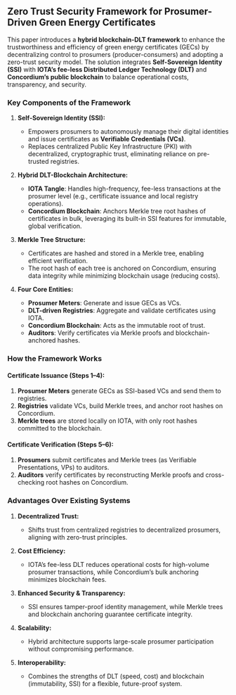 ## Zero Trust Security Framework for Prosumer-Driven Green Energy Certificates  

This paper introduces a **hybrid blockchain-DLT framework** to enhance the trustworthiness and efficiency of green energy certificates (GECs) by decentralizing control to prosumers (producer-consumers) and adopting a zero-trust security model. The solution integrates **Self-Sovereign Identity (SSI)** with **IOTA’s fee-less Distributed Ledger Technology (DLT)** and **Concordium’s public blockchain** to balance operational costs, transparency, and security.  

### Key Components of the Framework  

1. **Self-Sovereign Identity (SSI):**  
   - Empowers prosumers to autonomously manage their digital identities and issue certificates as **Verifiable Credentials (VCs)**.  
   - Replaces centralized Public Key Infrastructure (PKI) with decentralized, cryptographic trust, eliminating reliance on pre-trusted registries.  

2. **Hybrid DLT-Blockchain Architecture:**  
   - **IOTA Tangle**: Handles high-frequency, fee-less transactions at the prosumer level (e.g., certificate issuance and local registry operations).  
   - **Concordium Blockchain**: Anchors Merkle tree root hashes of certificates in bulk, leveraging its built-in SSI features for immutable, global verification.  

3. **Merkle Tree Structure:**  
   - Certificates are hashed and stored in a Merkle tree, enabling efficient verification.  
   - The root hash of each tree is anchored on Concordium, ensuring data integrity while minimizing blockchain usage (reducing costs).  

4. **Four Core Entities:**  
   - **Prosumer Meters**: Generate and issue GECs as VCs.  
   - **DLT-driven Registries**: Aggregate and validate certificates using IOTA.  
   - **Concordium Blockchain**: Acts as the immutable root of trust.  
   - **Auditors**: Verify certificates via Merkle proofs and blockchain-anchored hashes.  

### How the Framework Works  

#### Certificate Issuance (Steps 1–4):  
1. **Prosumer Meters** generate GECs as SSI-based VCs and send them to registries.  
2. **Registries** validate VCs, build Merkle trees, and anchor root hashes on Concordium.  
3. **Merkle trees** are stored locally on IOTA, with only root hashes committed to the blockchain.  

#### Certificate Verification (Steps 5–6):  
1. **Prosumers** submit certificates and Merkle trees (as Verifiable Presentations, VPs) to auditors.  
2. **Auditors** verify certificates by reconstructing Merkle proofs and cross-checking root hashes on Concordium.  

### Advantages Over Existing Systems  

1. **Decentralized Trust:**  
   - Shifts trust from centralized registries to decentralized prosumers, aligning with zero-trust principles.  

2. **Cost Efficiency:**  
   - IOTA’s fee-less DLT reduces operational costs for high-volume prosumer transactions, while Concordium’s bulk anchoring minimizes blockchain fees.  

3. **Enhanced Security & Transparency:**  
   - SSI ensures tamper-proof identity management, while Merkle trees and blockchain anchoring guarantee certificate integrity.  

4. **Scalability:**  
   - Hybrid architecture supports large-scale prosumer participation without compromising performance.  

5. **Interoperability:**  
   - Combines the strengths of DLT (speed, cost) and blockchain (immutability, SSI) for a flexible, future-proof system.  
